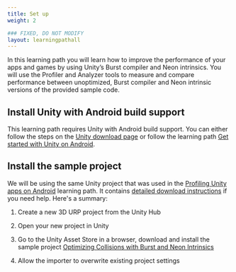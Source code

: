 ```yaml
---
title: Set up
weight: 2

### FIXED, DO NOT MODIFY
layout: learningpathall
---
```


In this learning path you will learn how to improve the performance of your apps and games by using Unity’s Burst compiler and Neon intrinsics. You will use the Profiler and Analyzer tools to measure and compare performance between unoptimized, Burst compiler and Neon intrinsic versions of the provided sample code.

## Install Unity with Android build support
This learning path requires Unity with Android build support. You can either follow the steps on the [Unity download page](https://unity.com/download) or follow the learning path [Get started with Unity on Android](/learning-paths/smartphones-and-mobile/get-started-with-unity-on-android).

## Install the sample project
We will be using the same Unity project that was used in the [Profiling Unity apps on Android](/learning-paths/smartphones-and-mobile/profiling-unity-apps-on-android) learning path. It contains [detailed download instructions](/learning-paths/smartphones-and-mobile/profiling-unity-apps-on-android/2-preparation) if you need help. Here's a summary:

1. Create a new 3D URP project from the Unity Hub

1. Open your new project in Unity

1. Go to the Unity Asset Store in a browser, download and install the sample project [Optimizing Collisions with Burst and Neon Intrinsics](https://assetstore.unity.com/packages/essentials/tutorial-projects/optimizing-collisions-with-burst-and-neon-intrinsics-196303)

1. Allow the importer to overwrite existing project settings
